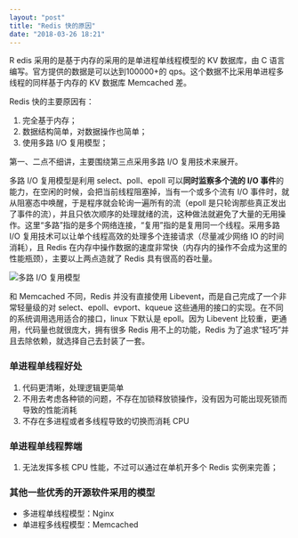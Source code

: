 ```yaml
---
layout: "post"
title: "Redis 快的原因"
date: "2018-03-26 18:21"
---
```

R
edis 采用的是基于内存的采用的是单进程单线程模型的 KV 数据库，由 C 语言编写。官方提供的数据是可以达到100000+的 qps。这个数据不比采用单进程多线程的同样基于内存的 KV 数据库 Memcached 差。

Redis 快的主要原因有：

1. 完全基于内存；
2. 数据结构简单，对数据操作也简单；
3. 使用多路 I/O 复用模型；

第一、二点不细讲，主要围绕第三点采用多路 I/O 复用技术来展开。

多路 I/O 复用模型是利用 select、poll、epoll 可以**同时监察多个流的 I/O 事件**的能力，在空闲的时候，会把当前线程阻塞掉，当有一个或多个流有 I/O 事件时，就从阻塞态中唤醒，于是程序就会轮询一遍所有的流（epoll 是只轮询那些真正发出了事件的流），并且只依次顺序的处理就绪的流，这种做法就避免了大量的无用操作。这里“多路”指的是多个网络连接，“复用”指的是复用同一个线程。采用多路 I/O 复用技术可以让单个线程高效的处理多个连接请求（尽量减少网络 IO 的时间消耗），且 Redis 在内存中操作数据的速度非常快（内存内的操作不会成为这里的性能瓶颈），主要以上两点造就了 Redis 具有很高的吞吐量。

![](http://www.syyong.com/usr/uploads/2016/07/3587411016.png "多路 I/O 复用模型")

和 Memcached 不同，Redis 并没有直接使用 Libevent，而是自己完成了一个非常轻量级的对 select、epoll、evport、kqueue 这些通用的接口的实现。在不同的系统调用选用适合的接口，linux 下默认是 epoll。因为 Libevent 比较重，更通用，代码量也就很庞大，拥有很多 Redis 用不上的功能，Redis 为了追求“轻巧”并且去除依赖，就选择自己去封装了一套。

### 单进程单线程好处

1. 代码更清晰，处理逻辑更简单
2. 不用去考虑各种锁的问题，不存在加锁释放锁操作，没有因为可能出现死锁而导致的性能消耗
3. 不存在多进程或者多线程导致的切换而消耗 CPU

### 单进程单线程弊端

1. 无法发挥多核 CPU 性能，不过可以通过在单机开多个 Redis 实例来完善；

### 其他一些优秀的开源软件采用的模型

* 多进程单线程模型：Nginx
* 单进程多线程模型：Memcached
